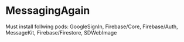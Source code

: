# MessagingAgain
Must install follwing pods:
  GoogleSignIn, 
  Firebase/Core, 
  Firebase/Auth, 
  MessageKit, 
  Firebase/Firestore, 
  SDWebImage
